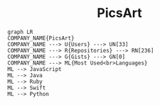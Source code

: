 <h1 align="center">PicsArt</h1>

```mermaid
graph LR
COMPANY_NAME{PicsArt}
COMPANY_NAME ---> U{Users} ---> UN[33]
COMPANY_NAME ---> R{Repositories} ---> RN[236]
COMPANY_NAME ---> G{Gists} ---> GN[0]
COMPANY_NAME ---> ML{Most Used<br>Languages}
ML --> JavaScript
ML --> Java
ML --> Ruby
ML --> Swift
ML --> Python
```

